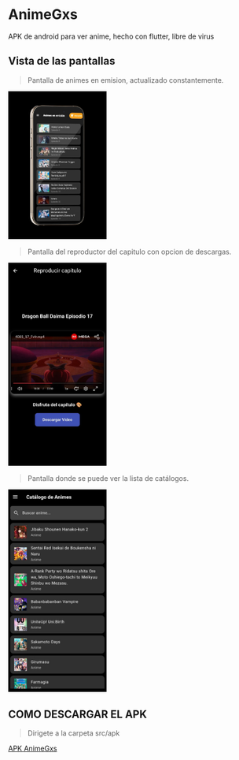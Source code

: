# AnimeGxs
APK de android para ver anime, hecho con flutter, libre de virus

## Vista de las pantallas

> Pantalla de animes en emision, actualizado constantemente.

<img src="src/assets/img1-animegx.jpeg" width="200" />

> Pantalla del reproductor del capitulo con opcion de descargas.

<img src="src/assets/img2-animegx.jpeg" width="200" />

> Pantalla donde se puede ver la lista de catálogos.

<img src="src/assets/img3-animegx.jpeg" width="200" />

## COMO DESCARGAR EL APK 

 >Dirigete a la carpeta src/apk

[APK AnimeGxs](src/)
